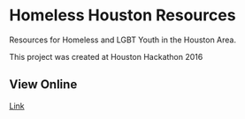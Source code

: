 # Homeless Houston Resources
Resources for Homeless and LGBT Youth in the Houston Area.

This project was created at Houston Hackathon 2016
## View Online
[Link](http://ealdana.com/projects/hackathon2016/ "Homeless Houston Resources")

